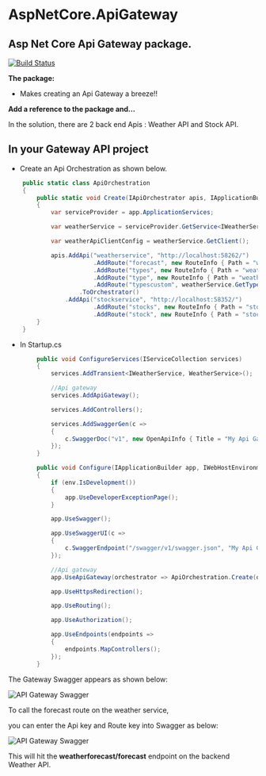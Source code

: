 # AspNetCore.ApiGateway

## Asp Net Core Api Gateway package.

[![Build Status](https://travis-ci.com/VeritasSoftware/AspNetCore.ApiGateway.svg?branch=master)](https://travis-ci.com/VeritasSoftware/AspNetCore.ApiGateway)

**The package:**

*	Makes creating an Api Gateway a breeze!!

**Add a reference to the package and...**

In the solution, there are 2 back end Apis : Weather API and Stock API.

## In your Gateway API project

*	Create an Api Orchestration as shown below.

```C#
    public static class ApiOrchestration
    {
        public static void Create(IApiOrchestrator apis, IApplicationBuilder app)
        {
            var serviceProvider = app.ApplicationServices;

            var weatherService = serviceProvider.GetService<IWeatherService>();

            var weatherApiClientConfig = weatherService.GetClient();

            apis.AddApi("weatherservice", "http://localhost:58262/")
                        .AddRoute("forecast", new RouteInfo { Path = "weatherforecast/forecast", ResponseType = typeof(IEnumerable<WeatherForecast>) })
                        .AddRoute("types", new RouteInfo { Path = "weatherforecast/types", ResponseType = typeof(string[]), HttpClientConfig = weatherApiClientConfig })
                        .AddRoute("type", new RouteInfo { Path = "weatherforecast/types/", ResponseType = typeof(WeatherTypeResponse), HttpClientConfig = weatherApiClientConfig })
                        .AddRoute("typescustom", weatherService.GetTypes)
                    .ToOrchestrator()
                .AddApi("stockservice", "http://localhost:58352/")
                        .AddRoute("stocks", new RouteInfo { Path = "stock", ResponseType = typeof(IEnumerable<StockQuote>) })
                        .AddRoute("stock", new RouteInfo { Path = "stock/", ResponseType = typeof(StockQuote) });
        }
    }
```

*	In Startup.cs

```C#
        public void ConfigureServices(IServiceCollection services)
        {
            services.AddTransient<IWeatherService, WeatherService>();

            //Api gateway
            services.AddApiGateway();

            services.AddControllers();

            services.AddSwaggerGen(c =>
            {
                c.SwaggerDoc("v1", new OpenApiInfo { Title = "My Api Gateway", Version = "v1" });
            });
        }

        public void Configure(IApplicationBuilder app, IWebHostEnvironment env)
        {
            if (env.IsDevelopment())
            {
                app.UseDeveloperExceptionPage();
            }

            app.UseSwagger();

            app.UseSwaggerUI(c =>
            {
                c.SwaggerEndpoint("/swagger/v1/swagger.json", "My Api Gateway");
            });

            //Api gateway
            app.UseApiGateway(orchestrator => ApiOrchestration.Create(orchestrator, app));

            app.UseHttpsRedirection();

            app.UseRouting();

            app.UseAuthorization();

            app.UseEndpoints(endpoints =>
            {
                endpoints.MapControllers();
            });
        }
```

The Gateway Swagger appears as shown below:

![API Gateway Swagger](https://github.com/VeritasSoftware/AspNetCore.ApiGateway/blob/master/ApiGateway.PNG)

To call the forecast route on the weather service,

you can enter the Api key and Route key into Swagger as below:

![API Gateway Swagger](https://github.com/VeritasSoftware/AspNetCore.ApiGateway/blob/master/ApiGatewayCall.PNG)

This will hit the **weatherforecast/forecast** endpoint on the backend Weather API.

